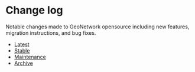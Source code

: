 # Change log

Notable changes made to GeoNetwork opensource including new features, migration instructions, and bug fixes.

-   [Latest](latest/index.md)
-   [Stable](stable/index.md)
-   [Maintenance](maintenance/index.md)
-   [Archive](archive/index.md)
